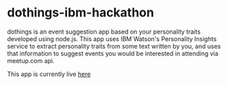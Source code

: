 # dothings-ibm-hackathon
dothings is an event suggestion app based on your personality traits developed using node.js.
This app uses IBM Watson's Personality Insights service to extract personality traits from some text written by you, and uses that information to suggest events you would be interested in attending via meetup.com api.

This app is currently live [here](http://dothings.mybluemix.net)
